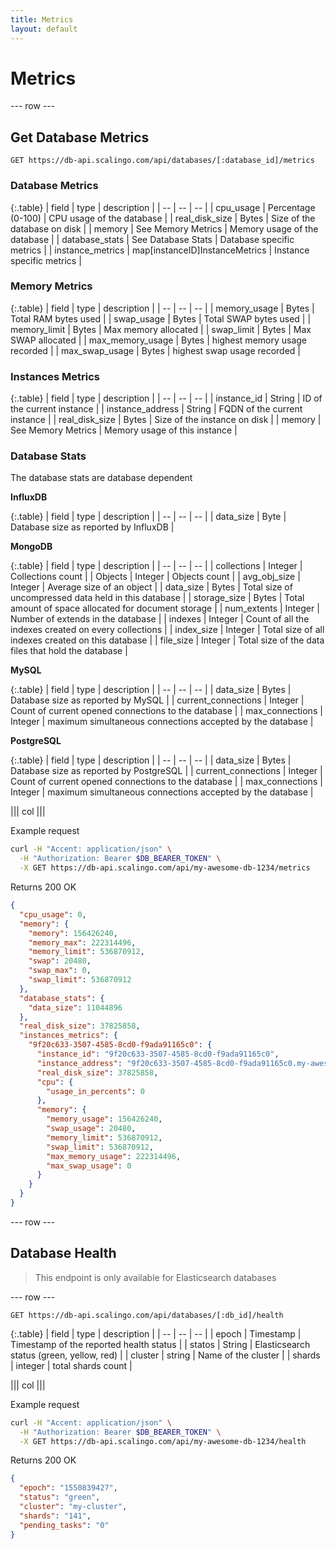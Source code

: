 ```yaml
---
title: Metrics
layout: default
---
```


# Metrics

--- row ---

## Get Database Metrics

`GET https://db-api.scalingo.com/api/databases/[:database_id]/metrics`

### Database Metrics

{:.table}
| field            | type                           | description                  |
| --               | --                             | --                           |
| cpu_usage        | Percentage (0-100)             | CPU usage of the database    |
| real_disk_size   | Bytes                          | Size of the database on disk |
| memory           | See Memory Metrics             | Memory usage of the database |
| database_stats   | See Database Stats             | Database specific metrics    |
| instance_metrics | map[instanceID]InstanceMetrics | Instance specific metrics    |

### Memory Metrics

{:.table}
| field            | type  | description                   |
| --               | --    | --                            |
| memory_usage     | Bytes | Total RAM bytes used          |
| swap_usage       | Bytes | Total SWAP bytes used         |
| memory_limit     | Bytes | Max memory allocated          |
| swap_limit       | Bytes | Max SWAP allocated            |
| max_memory_usage | Bytes | highest memory usage recorded |
| max_swap_usage   | Bytes | highest swap usage recorded   |

### Instances Metrics

{:.table}
| field            | type               | description                   |
| --               | --                 | --                            |
| instance_id      | String             | ID of the current instance    |
| instance_address | String             | FQDN of the current instance  |
| real_disk_size   | Bytes              | Size of the instance on disk  |
| memory           | See Memory Metrics | Memory usage of this instance |

### Database Stats

The database stats are database dependent

**InfluxDB**

{:.table}
| field     | type | description                           |
| --        | --   | --                                    |
| data_size | Byte | Database size as reported by InfluxDB |

**MongoDB**

{:.table}
| field        | type    | description                                           |
| --           | --      | --                                                    |
| collections  | Integer | Collections count                                     |
| Objects      | Integer | Objects count                                         |
| avg_obj_size | Integer | Average size of an object                             |
| data_size    | Bytes   | Total size of uncompressed data held in this database |
| storage_size | Bytes   | Total amount of space allocated for document storage  |
| num_extents  | Integer | Number of extends in the database                     |
| indexes      | Integer | Count of all the indexes created on every collections |
| index_size   | Integer | Total size of all indexes created on this database    |
| file_size    | Integer | Total size of the data files that hold the database   |


**MySQL**

{:.table}
| field               | type    | description                                               |
| --                  | --      | --                                                        |
| data_size           | Bytes   | Database size as reported by MySQL                        |
| current_connections | Integer | Count of current opened connections to the database       |
| max_connections     | Integer | maximum simultaneous connections accepted by the database |

**PostgreSQL**

{:.table}
| field               | type    | description                                               |
| --                  | --      | --                                                        |
| data_size           | Bytes   | Database size as reported by PostgreSQL                   |
| current_connections | Integer | Count of current opened connections to the database       |
| max_connections     | Integer | maximum simultaneous connections accepted by the database |



||| col |||

Example request

```sh
curl -H "Accent: application/json" \
  -H "Authorization: Bearer $DB_BEARER_TOKEN" \
  -X GET https://db-api.scalingo.com/api/my-awesome-db-1234/metrics
```

Returns 200 OK

```json
{
  "cpu_usage": 0,
  "memory": {
    "memory": 156426240,
    "memory_max": 222314496,
    "memory_limit": 536870912,
    "swap": 20480,
    "swap_max": 0,
    "swap_limit": 536870912
  },
  "database_stats": {
    "data_size": 11044896
  },
  "real_disk_size": 37825858,
  "instances_metrics": {
    "9f20c633-3507-4585-8cd0-f9ada91165c0": {
      "instance_id": "9f20c633-3507-4585-8cd0-f9ada91165c0",
      "instance_address": "9f20c633-3507-4585-8cd0-f9ada91165c0.my-awesome-db-1234.influxdb.dbs.scalingo.com:31376",
      "real_disk_size": 37825858,
      "cpu": {
        "usage_in_percents": 0
      },
      "memory": {
        "memory_usage": 156426240,
        "swap_usage": 20480,
        "memory_limit": 536870912,
        "swap_limit": 536870912,
        "max_memory_usage": 222314496,
        "max_swap_usage": 0
      }
    }
  }
}
```

--- row ---


## Database Health

> This endpoint is only available for Elasticsearch databases

--- row ---

`GET https://db-api.scalingo.com/api/databases/[:db_id]/health`

{:.table}
| field   | type      | description                               |
| --      | --        | --                                        |
| epoch   | Timestamp | Timestamp of the reported health status   |
| statos  | String    | Elasticsearch status (green, yellow, red) |
| cluster | string    | Name of the cluster                       |
| shards  | integer   | total shards count                        |


||| col |||

Example request

```sh
curl -H "Accent: application/json" \
  -H "Authorization: Bearer $DB_BEARER_TOKEN" \
  -X GET https://db-api.scalingo.com/api/my-awesome-db-1234/health
```

Returns 200 OK
```json
{
  "epoch": "1550839427",
  "status": "green",
  "cluster": "my-cluster",
  "shards": "141",
  "pending_tasks": "0"
}
```

